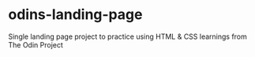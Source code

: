 # odins-landing-page
Single landing page project to practice using HTML &amp; CSS learnings from The Odin Project
